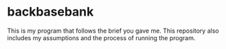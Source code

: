 # backbasebank
This is my program that follows the brief you gave me. This repository also includes my assumptions and the process of running the program.
